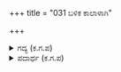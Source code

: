 +++
title = "031 ಬಳಿಕ ಕಾಲಾಳಾಗಿ"

+++

<details><summary>ಗದ್ಯ (ಕ.ಗ.ಪ) </summary>

31. ನಂತರ ಶಕುನಿ ಕುದುರೆಯಿಂದಿಳಿದು ಕಾಲಾಳಾಗಿ ಖಡ್ಗವನ್ನು ಝಳಪಿಸುತ್ತ ಬರಲು, ಶಕ್ತ್ಯಾಯುಧದಿಂದ ಸಹದೇವ ತನ್ನ ಕೈಚಳಕವನ್ನು ಬಳಸಿ ಶಕುನಿಯನ್ನು ಹೊಡೆದನು. ಆ ಆಯುಧ ದುಷ್ಟನಾದ ಶಕುನಿಯ ಎದೆಯನ್ನು ಹಾಯ್ದು ಹಿಂಭಾಗದಲ್ಲಿಯೂ (ಬೆನ್ನಿನಲ್ಲಿ) ಕಾಣುವಂತೆ ಹೊರಗೆ ಚಾಚಿತು. ಗಾಂಧಾರ ಸೈನ್ಯ ದುಃಖಿಸಲು ಶಕುನಿಯು ದೇವವಧುಗಳ ತೋಳಿನಲ್ಲಿ ತೋರಿದ (ಸ್ವರ್ಗಸ್ಥನಾದ)
</details>

<details><summary>ಪದಾರ್ಥ (ಕ.ಗ.ಪ) </summary>

ಶಕ್ತಿ-ಒಂದು ಆಯುಧ, ಇಟ್ಟನು-ಹೊಡೆದನು, ಸುಬಲನಂದನ-ಸುಬಲರಾಜನ ಮಗ ಶಕುನಿ, ಒದೆದು-ನೂಕಿ, ಹಾಯ್ದು, ಅಪರಭಾಗ-ಹಿಂಭಾಗ, ಸುರತರುಣಿಯರು-ದೇವತಾ ಸ್ತ್ರೀಯರು.
</details>
